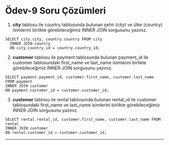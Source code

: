 # Ödev-9 Soru Çözümleri

1. **city**  tablosu ile country tablosunda bulunan şehir (city) ve ülke (country) isimlerini birlikte görebileceğimiz INNER JOIN sorgusunu yazınız.
```
SELECT city.city, country.country FROM city
  INNER JOIN country
  ON city.country_id = country.country_id;

```
2. **customer** tablosu ile payment tablosunda bulunan payment_id ile customer tablosundaki first_name ve last_name isimlerini birlikte görebileceğimiz INNER JOIN sorgusunu yazınız.
```
SELECT payment.payment_id, customer.first_name, customer.last_name FROM payment
INNER JOIN customer
ON payment.customer_id = customer.customer_id;

```
3. **customer** tablosu ile rental tablosunda bulunan rental_id ile customer tablosundaki first_name ve last_name isimlerini birlikte görebileceğimiz INNER JOIN sorgusunu yazınız.
```  
SELECT rental.rental_id, customer.first_name, customer.last_name FROM rental
INNER JOIN customer
ON rental.customer_id = customer.customer_id;
```

---

